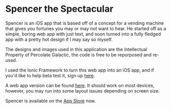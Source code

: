 # Spencer the Spectacular 

Spencer is an iOS app that is based off of a concept for a vending machine that gives you fortunes you may or may not want to hear. He started off as a simple, boring web app with just text, and soon turned into a fully fledged app with a pretty hot design if I may say so myself. 

The designs and images used in this application are the Intellectual Property of Percolate Galactic, the code is free to be repurposed and re-used. 

I used the Ionic Framework to turn this web app into an iOS app, and if you'd like to help beta test it, sign up [here](https://docs.google.com/forms/d/1aPTfnd31-B-rC21f4nktq__KBL7W1DsiXLPMh5f_c50/viewform). 

A web app version can be found [here](http://spectacularspencer.com). It should work on most devices, however, you may run into some layout issues depending on screen size.  

Spencer is available on the [App Store](http://appsto.re/us/sLdmab.i) now. 

